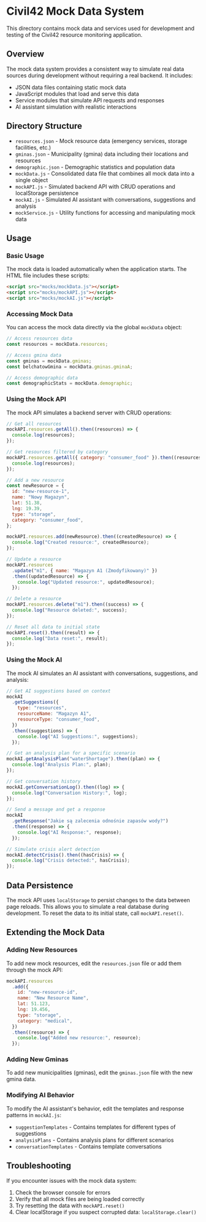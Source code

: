 # Civil42 Mock Data System

This directory contains mock data and services used for development and testing of the Civil42 resource monitoring application.

## Overview

The mock data system provides a consistent way to simulate real data sources during development without requiring a real backend. It includes:

- JSON data files containing static mock data
- JavaScript modules that load and serve this data
- Service modules that simulate API requests and responses
- AI assistant simulation with realistic interactions

## Directory Structure

- `resources.json` - Mock resource data (emergency services, storage facilities, etc.)
- `gminas.json` - Municipality (gmina) data including their locations and resources
- `demographic.json` - Demographic statistics and population data
- `mockData.js` - Consolidated data file that combines all mock data into a single object
- `mockAPI.js` - Simulated backend API with CRUD operations and localStorage persistence
- `mockAI.js` - Simulated AI assistant with conversations, suggestions and analysis
- `mockService.js` - Utility functions for accessing and manipulating mock data

## Usage

### Basic Usage

The mock data is loaded automatically when the application starts. The HTML file includes these scripts:

```html
<script src="mocks/mockData.js"></script>
<script src="mocks/mockAPI.js"></script>
<script src="mocks/mockAI.js"></script>
```

### Accessing Mock Data

You can access the mock data directly via the global `mockData` object:

```javascript
// Access resources data
const resources = mockData.resources;

// Access gmina data
const gminas = mockData.gminas;
const belchatowGmina = mockData.gminas.gminaA;

// Access demographic data
const demographicStats = mockData.demographic;
```

### Using the Mock API

The mock API simulates a backend server with CRUD operations:

```javascript
// Get all resources
mockAPI.resources.getAll().then((resources) => {
  console.log(resources);
});

// Get resources filtered by category
mockAPI.resources.getAll({ category: "consumer_food" }).then((resources) => {
  console.log(resources);
});

// Add a new resource
const newResource = {
  id: "new-resource-1",
  name: "Nowy Magazyn",
  lat: 51.38,
  lng: 19.39,
  type: "storage",
  category: "consumer_food",
};

mockAPI.resources.add(newResource).then((createdResource) => {
  console.log("Created resource:", createdResource);
});

// Update a resource
mockAPI.resources
  .update("m1", { name: "Magazyn A1 (Zmodyfikowany)" })
  .then((updatedResource) => {
    console.log("Updated resource:", updatedResource);
  });

// Delete a resource
mockAPI.resources.delete("m1").then((success) => {
  console.log("Resource deleted:", success);
});

// Reset all data to initial state
mockAPI.reset().then((result) => {
  console.log("Data reset:", result);
});
```

### Using the Mock AI

The mock AI simulates an AI assistant with conversations, suggestions, and analysis:

```javascript
// Get AI suggestions based on context
mockAI
  .getSuggestions({
    type: "resources",
    resourceName: "Magazyn A1",
    resourceType: "consumer_food",
  })
  .then((suggestions) => {
    console.log("AI Suggestions:", suggestions);
  });

// Get an analysis plan for a specific scenario
mockAI.getAnalysisPlan("waterShortage").then((plan) => {
  console.log("Analysis Plan:", plan);
});

// Get conversation history
mockAI.getConversationLog().then((log) => {
  console.log("Conversation History:", log);
});

// Send a message and get a response
mockAI
  .getResponse("Jakie są zalecenia odnośnie zapasów wody?")
  .then((response) => {
    console.log("AI Response:", response);
  });

// Simulate crisis alert detection
mockAI.detectCrisis().then((hasCrisis) => {
  console.log("Crisis detected:", hasCrisis);
});
```

## Data Persistence

The mock API uses `localStorage` to persist changes to the data between page reloads. This allows you to simulate a real database during development. To reset the data to its initial state, call `mockAPI.reset()`.

## Extending the Mock Data

### Adding New Resources

To add new mock resources, edit the `resources.json` file or add them through the mock API:

```javascript
mockAPI.resources
  .add({
    id: "new-resource-id",
    name: "New Resource Name",
    lat: 51.123,
    lng: 19.456,
    type: "storage",
    category: "medical",
  })
  .then((resource) => {
    console.log("Added new resource:", resource);
  });
```

### Adding New Gminas

To add new municipalities (gminas), edit the `gminas.json` file with the new gmina data.

### Modifying AI Behavior

To modify the AI assistant's behavior, edit the templates and response patterns in `mockAI.js`:

- `suggestionTemplates` - Contains templates for different types of suggestions
- `analysisPlans` - Contains analysis plans for different scenarios
- `conversationTemplates` - Contains template conversations

## Troubleshooting

If you encounter issues with the mock data system:

1. Check the browser console for errors
2. Verify that all mock files are being loaded correctly
3. Try resetting the data with `mockAPI.reset()`
4. Clear localStorage if you suspect corrupted data: `localStorage.clear()`
